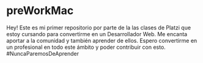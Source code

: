 # preWorkMac
Hey! Este es mi primer repositorio por parte de la las clases de Platzi que estoy cursando para convertirme en un Desarrollador Web.
Me encanta aportar a la comunidad y también aprender de ellos.
Espero convertirme en un profesional en todo este ámbito y poder contribuir con esto.
#NuncaParemosDeAprender
